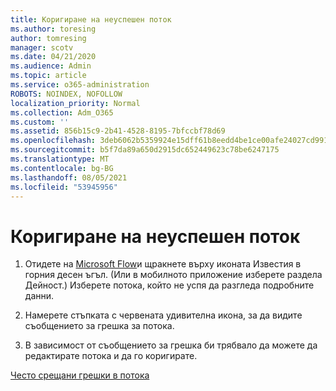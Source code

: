 ```yaml
---
title: Коригиране на неуспешен поток
ms.author: toresing
author: tomresing
manager: scotv
ms.date: 04/21/2020
ms.audience: Admin
ms.topic: article
ms.service: o365-administration
ROBOTS: NOINDEX, NOFOLLOW
localization_priority: Normal
ms.collection: Adm_O365
ms.custom: ''
ms.assetid: 856b15c9-2b41-4528-8195-7bfccbf78d69
ms.openlocfilehash: 3deb6062b5359924e15dff61b8eedd4be1ce00afe24027cd9917271bd5bbe48d
ms.sourcegitcommit: b5f7da89a650d2915dc652449623c78be6247175
ms.translationtype: MT
ms.contentlocale: bg-BG
ms.lasthandoff: 08/05/2021
ms.locfileid: "53945956"
---
```

# <a name="fix-a-flow-that-failed"></a>Коригиране на неуспешен поток

1. Отидете на [Microsoft Flow](https://flow.microsoft.com/)и щракнете върху иконата Известия в горния десен ъгъл. (Или в мобилното приложение изберете раздела Дейност.) Изберете потока, който не успя да разгледа подробните данни.
    
2. Намерете стъпката с червената удивителна икона, за да видите съобщението за грешка за потока.
    
3. В зависимост от съобщението за грешка би трябвало да можете да редактирате потока и да го коригирате. 
    
[Често срещани грешки в потока](https://go.microsoft.com/fwlink/?linkid=872110)
  

